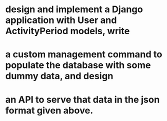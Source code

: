 # design and implement a Django application with User and ActivityPeriod models, write
# a custom management command to populate the database with some dummy data, and design
# an API to serve that data in the json format given above.
